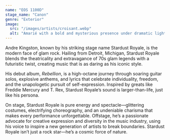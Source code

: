 ```yaml
---
name: "EOS 1100D"
stage_name: "Canon"
genre: "Exterior"
image:
  src: "/images/artists/croisant.webp"
  alt: "Amarié with a bold and mysterious presence under dramatic lighting"
---
```


Andre Kingston, known by his striking stage name Stardust Royale, is the modern face of glam rock. Hailing from Detroit, Michigan, Stardust Royale blends the theatricality and extravagance of 70s glam legends with a futuristic twist, creating music that is as daring as his iconic style.

His debut album, _Rebellion_, is a high-octane journey through soaring guitar solos, explosive anthems, and lyrics that celebrate individuality, freedom, and the unapologetic pursuit of self-expression. Inspired by greats like Freddie Mercury and T. Rex, Stardust Royale’s sound is larger-than-life, just like his persona.

On stage, Stardust Royale is pure energy and spectacle—glittering costumes, electrifying choreography, and an undeniable charisma that makes every performance unforgettable. Offstage, he’s a passionate advocate for creative expression and diversity in the music industry, using his voice to inspire a new generation of artists to break boundaries. Stardust Royale isn’t just a rock star—he’s a cosmic force of nature.
